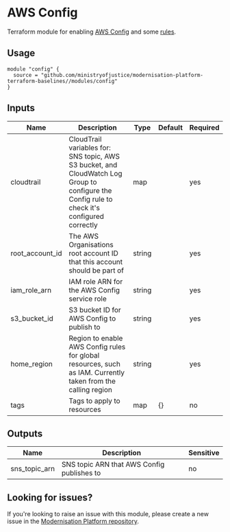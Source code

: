 # AWS Config

Terraform module for enabling [AWS Config](https://aws.amazon.com/config/) and some [rules](RULES.md).

## Usage

```
module "config" {
  source = "github.com/ministryofjustice/modernisation-platform-terraform-baselines//modules/config"
}
```

## Inputs
| Name | Description | Type | Default | Required |
|------|-------------|------|---------|----------|
| cloudtrail | CloudTrail variables for: SNS topic, AWS S3 bucket, and CloudWatch Log Group to configure the Config rule to check it's configured correctly | map | | yes |
| root_account_id | The AWS Organisations root account ID that this account should be part of | string | | yes |
| iam_role_arn | IAM role ARN for the AWS Config service role | string | | yes |
| s3_bucket_id | S3 bucket ID for AWS Config to publish to | string | | yes |
| home_region | Region to enable AWS Config rules for global resources, such as IAM. Currently taken from the calling region | string | | yes |
| tags | Tags to apply to resources | map | {} | no |

## Outputs
| Name | Description | Sensitive |
|------|-------------|-----------|
| sns_topic_arn | SNS topic ARN that AWS Config publishes to | no |

## Looking for issues?
If you're looking to raise an issue with this module, please create a new issue in the [Modernisation Platform repository](https://github.com/ministryofjustice/modernisation-platform/issues).
